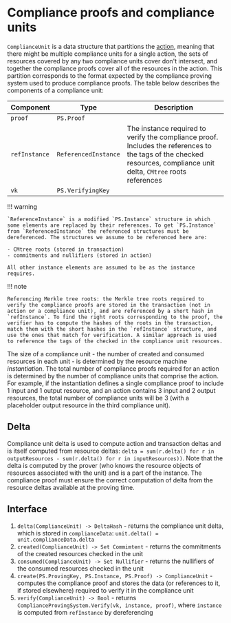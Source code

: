 # Compliance proofs and compliance units

`ComplianceUnit` is a data structure that partitions the [action](./action.md), meaning that there might be multiple compliance units for a single action, the sets of resources covered by any two compliance units cover don't intersect, and together the compliance proofs cover all of the resources in the action. This partition corresponds to the format expected by the compliance proving system used to produce compliance proofs. The table below describes the components of a compliance unit:
<!--ᚦ
    «I wonder: is it rather about tags than resources?»
--><!--ᚦ
    «"partitions the [action]"
    →"partitions the _set of_ SOMETHING (??? resource tags ??? ???) of an [action]"
    this is probably related to the union of created and consumend 
»--><!--ᚦ
    «Can we repeat that 
        a consumed resource cannot be produced by an action in the same tx?»
-->

|Component|Type|Description|
|-|-|-|
|`proof`| `PS.Proof`||
|`refInstance`|`ReferencedInstance`|The instance required to verify the compliance proof. Includes the references to the tags of the checked resources, compliance unit delta, `CMtree` roots references|
|`vk`|`PS.VerifyingKey`|
<!--ᚦ
    «@"|The instance" where is this defined (internal/external link please)?»
--><!--ᚦ
    «@"|The instance" where can read up on this (external link please)?»
--><!--ᚦ
    «@"compliance unit delta" this should link
    "compliance unit [[Compliance unit#Delta|delta]]"»
-->

!!! warning

    `ReferenceInstance` is a modified `PS.Instance` structure in which some elements are replaced by their references. To get `PS.Instance` from `ReferencedInstance` the referenced structures must be dereferenced. The structures we assume to be referenced here are:

    - CMtree roots (stored in transaction)
    - commitments and nullifiers (stored in action)

    All other instance elements are assumed to be as the instance requires.

!!! note

    Referencing Merkle tree roots: the Merkle tree roots required to verify the compliance proofs are stored in the transaction (not in action or a compliance unit), and are referenced by a short hash in `refInstance`. To find the right roots corresponding to the proof, the verifier has to compute the hashes of the roots in the transaction, match them with the short hashes in the `refInstance` structure, and use the ones that match for verification. A similar approach is used to reference the tags of the checked in the compliance unit resources.


The size of a compliance unit - the number of created and consumed resources in each unit - is determined by the resource machine *instantiation*. The total number of compliance proofs required for an action is determined by the number of compliance units that comprise the action. For example, if the instantiation defines a single compliance proof to include 1 input and 1 output resource, and an action contains 3 input and 2 output resources, the total number of compliance units will be 3 (with a placeholder output resource in the third compliance unit).

<!--ᚦ
    «@"the number of created and consumed resources in each unit"
    → "the number of resources in the unit, either created or consumed (never both)" 
    or similar.
-->

## Delta

Compliance unit delta is used to compute action and transaction deltas and is itself computed from resource deltas: `delta = sum(r.delta() for r in outputResources - sum(r.delta() for r in inputResources))`. Note that the delta is computed by the prover (who knows the resource objects of resources associated with the unit) and is a part of the instance. The compliance proof must ensure the correct computation of delta from the resource deltas available at the proving time.
<!--ᚦ
    «@outputResources
    this is not defined; 
    it is probably `created(ComplianceUnit)`.
    I actually would prefere "output" or "produced" over created.»
--><!--ᚦ
    «@inputResources
    same issue, but with input for output»
    [mutatis mutandis](https://en.wikipedia.org/wiki/Mutatis_mutandis)
-->

#### Delta for computing balance

From the homomorphic properties of [`DeltaHash`](./../primitive_interfaces/fixed_size_type/delta_hash.md), for the resources of the same kind $kind$, adding together the deltas of the resources results in the delta corresponding to the total quantity of that resource kind: $\sum_j{h_\Delta(kind, q_{r_{i_j}})} - \sum_j{h_\Delta(kind, q_{r_{o_j}})} = \sum_j{\Delta_{r_{i_j}}} - \sum_j{\Delta_{r_{o_j}}} =  h_\Delta(kind, q_{kind})$, where $q_{kind}$ is the total quantity of the resources of kind $kind$.

The kind-distinctness property of $h_\Delta$ allows computing $\Delta = \sum_j{\Delta_{r_{i_j}}} - \sum_j{\Delta_{r_{o_j}}}$ adding resources of all kinds together without the need to account for distinct resource kinds explicitly: $\sum_j{\Delta_{r_{i_j}}} - \sum_j{\Delta_{r_{o_j}}} = \sum_j{h_\Delta(kind_j, q_{kind_j})}$.

As a result, the properties of `DeltaHash` allow computing the total balance for a compliance unit, action, or transaction, without having direct access to quantities and kinds of the resources that comprise the data structure.

<!--ᚦ
    «This is a good explanation, but in an unexpected place»
-->

## Interface

<!--ᚦ
    «This `## Interface` almost has to go higher up in the page
    to improve readability.»
-->

1. `delta(ComplianceUnit) -> DeltaHash` - returns the compliance unit delta, which is stored in `complianceData`: `unit.delta() = unit.complianceData.delta`<!--ᚦ
   « This is probably computed in the "obvious way", which needs spelling out though»
--><!--ᚦ
    «Where is `complianceData`»
--><!--ᚦ
    «"DeltaHash"
    →"DeltaHash.T"
--><!--ᚦ
    «So, apparently, we are making reference to some (private and/or implicit???) 
    [[Compliance inputs]]; 
    this file further down in the TOC, so I was not even aware of it.
    »
-->
2. `created(ComplianceUnit) -> Set Commimtent` - returns the commitments of the created resources checked in the unit
3. `consumed(ComplianceUnit) -> Set Nullifier` - returns the nullifiers of the consumed resources checked in the unit
4. `create(PS.ProvingKey, PS.Instance, PS.Proof) -> ComplianceUnit` - computes the compliance proof and stores the data (or references to it, if stored elsewhere) required to verify it in the compliance unit
4. `verify(ComplianceUnit) -> Bool` - returns `ComplianceProvingSystem.Verify(vk, instance, proof)`, where `instance` is computed from `refInstance` by dereferencing

<!--ᚦtags:nits,reviewed,improvable-->
